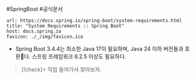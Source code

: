 #SpringBoot #공식문서 

```cardlink
url: https://docs.spring.io/spring-boot/system-requirements.html
title: "System Requirements :: Spring Boot"
host: docs.spring.io
favicon: ./_/img/favicon.ico
```


+ Spring Boot 3.4.4는 최소한 Java 17이 필요하며, Java 24 이하 버전들과 호환다. 스프링 프레임워크 6.2.5 이상도 필요하다.

> [!check]+ 
> 직접 들어가서 찾아보자.